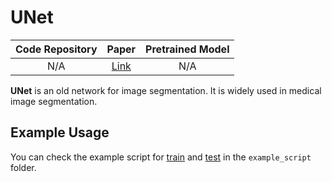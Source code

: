 # UNet
| Code Repository |                  Paper                   | Pretrained Model |
|:---------------:|:----------------------------------------:|:----------------:|
|       N/A       | [Link](https://arxiv.org/abs/1505.04597) |       N/A        |

**UNet** is an old network for image segmentation. It is widely used in medical image segmentation.

## Example Usage
You can check the example script for [train](../../example_script/unet_train.sh) and [test](../../example_script/unet_test.sh) in the `example_script` folder.
